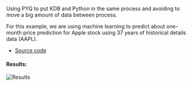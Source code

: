 Using PYQ to put KDB and Python in the same process and avoiding to move a big amount of data between process.

For this example, we are using machine learning to predict about one-month price prediction for Apple stock using 37 years of historical details data (AAPL).

* [Source code](https://github.com/t4joel/machine-learning/blob/master/kdb/pyq-market-prediction/pyq-stock-market-prediction.py)

#### Results:

![Results](https://github.com/t4joel/machine-learning/blob/master/kdb/pyq-market-prediction/results.png)

